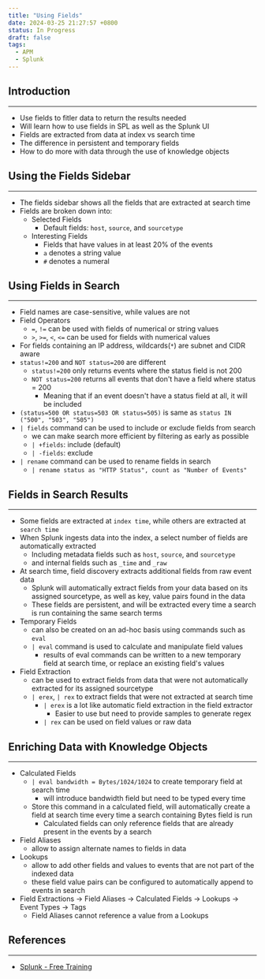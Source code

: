 ```yaml
---
title: "Using Fields"
date: 2024-03-25 21:27:57 +0800
status: In Progress
draft: false
tags:
  - APM
  - Splunk
---
```

## Introduction
---
- Use fields to fitler data to return the results needed
- Will learn how to use fields in SPL as well as the Splunk UI
- Fields are extracted from data at index vs search time
- The difference in persistent and temporary fields
- How to do more with data through the use of knowledge objects

## Using the Fields Sidebar
---
- The fields sidebar shows all the fields that are extracted at search time
- Fields are broken down into:
    - Selected Fields
        - Default fields: `host`, `source`, and `sourcetype`
    - Interesting Fields
        - Fields that have values in at least 20% of the events
        - `a` denotes a string value
        - `#` denotes a numeral

## Using Fields in Search
---
- Field names are case-sensitive, while values are not
- Field Operators
    - `=`, `!=` can be used with fields of numerical or string values
    - `>`, `>=`, `<`, `<=` can be used for fields with numerical values
- For fields containing an IP address, wildcards(`*`) are subnet and CIDR aware
- `status!=200` and `NOT status=200` are different
    - `status!=200` only returns events where the status field is not 200
    - `NOT status=200` returns all events that don't have a field where status = 200
        - Meaning that if an event doesn't have a status field at all, it will be included
- `(status=500 OR status=503 OR status=505)` is same as `status IN ("500", "503", "505")`
- `| fields` command can be used to include or exclude fields from search
    - we can make search more efficient by filtering as early as possible
    - `| +fields`: include (default)
    - `| -fields`: exclude
- `| rename` command can be used to rename fields in search
    - `| rename status as "HTTP Status", count as "Number of Events"`

## Fields in Search Results
---
- Some fields are extracted at `index time`, while others are extracted at `search time`
- When Splunk ingests data into the index, a select number of fields are automatically extracted
    - Including metadata fields such as `host`, `source`, and `sourcetype`
    - and internal fields such as `_time` and `_raw`
- At search time, field discovery extracts additional fields from raw event data
    - Splunk will automatically extract fields from your data based on its assigned sourcetype, as well as key, value pairs found in the data
    - These fields are persistent, and will be extracted every time a search is run containing the same search terms
- Temporary Fields
    - can also be created on an ad-hoc basis using commands such as `eval`
    - `| eval` command is used to calculate and manipulate field values
        - results of eval commands can be written to a new temporary field at search time, or replace an existing field's values
- Field Extraction
    - can be used to extract fields from data that were not automatically extracted for its assigned sourcetype
    - `| erex`, `| rex` to extract fields that were not extracted at search time
        - `| erex` is a lot like automatic field extraction in the field extractor
            - Easier to use but need to provide samples to generate regex
        - `| rex` can be used on field values or raw data

## Enriching Data with Knowledge Objects
---
- Calculated Fields
    - `| eval bandwidth = Bytes/1024/1024` to create temporary field at search time
        - will introduce bandwidth field but need to be typed every time
    - Store this command in a calculated field, will automatically create a field at search time every time a search containing Bytes field is run
        - Calculated fields can only reference fields that are already present in the events by a search
- Field Aliases
    - allow to assign alternate names to fields in data
- Lookups
    - allow to add other fields and values to events that are not part of the indexed data
    - these field value pairs can be configured to automatically append to events in search
- Field Extractions -> Field Aliases -> Calculated Fields -> Lookups -> Event Types -> Tags
    - Field Aliases cannot reference a value from a Lookups

## References
---
- [Splunk - Free Training](https://www.splunk.com/en_us/training/free-courses/overview.html)
